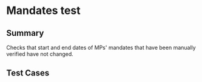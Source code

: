 # Mandates test

## Summary

Checks that start and end dates of MPs' mandates that have been manually verified have not changed.


## Test Cases
